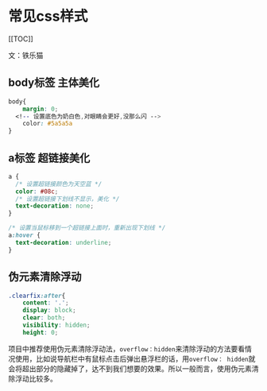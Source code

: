 # 常见css样式

[[TOC]]

文：铁乐猫

## body标签 主体美化
```css
body{
	margin: 0;
  <!-- 设置底色为奶白色,对眼睛会更好,没那么闪 -->
	color: #5a5a5a
}
```
## a标签 超链接美化
```css
a {
  /* 设置超链接颜色为天空蓝 */
  color: #08c;
  /* 设置超链接下划线不显示，美化 */
  text-decoration: none;
}

/* 设置当鼠标移到一个超链接上面时，重新出现下划线 */
a:hover {
  text-decoration: underline;
}
```
## 伪元素清除浮动

```css
.clearfix:after{
	content: '.';
	display: block;
	clear: both;
	visibility: hidden;
	height: 0;
```
项目中推荐使用伪元素清除浮动法，`overflow：hidden`来清除浮动的方法要看情况使用，比如说导航栏中有鼠标点击后弹出悬浮栏的话，用`overflow： hidden`就会将超出部分的隐藏掉了，达不到我们想要的效果。所以一般而言，使用伪元素清除浮动比较多。